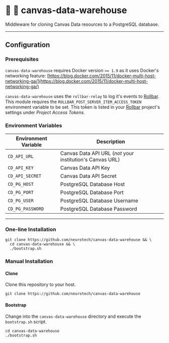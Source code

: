 # :panda_face: :department_store: canvas-data-warehouse

Middleware for cloning Canvas Data resources to a PostgreSQL database.

---

## Configuration

### Prerequisites

`canvas-data-warehouse` requires Docker version `>= 1.9` as it uses Docker's networking feature: [https://blog.docker.com/2015/11/docker-multi-host-networking-ga/](https://blog.docker.com/2015/11/docker-multi-host-networking-ga/)

`canvas-data-warehouse` uses the `rollbar-relay` to log it's events to [Rollbar](https://rollbar.com/). This module requires the `ROLLBAR_POST_SERVER_ITEM_ACCESS_TOKEN` environment variable to be set. This token is listed in your [Rollbar](https://rollbar.com/) project's settings under *Project Access Tokens*.

### Environment Variables

Environment Variable | Description
---------------------|------------
`CD_API_URL`         | Canvas Data API URL (*not* your institution's Canvas URL)
`CD_API_KEY`         | Canvas Data API Key
`CD_API_SECRET`      | Canvas Data API Secret
`CD_PG_HOST`         | PostgreSQL Database Host
`CD_PG_PORT`         | PostgreSQL Database Port
`CD_PG_USER`         | PostgreSQL Database Username
`CD_PG_PASSWORD`     | PostgreSQL Database Password

---

### One-line Installation

```shell
git clone https://github.com/neurotech/canvas-data-warehouse && \
  cd canvas-data-warehouse && \
  ./bootstrap.sh
```

### Manual Installation

#### Clone

Clone this repository to your host.

```shell
git clone https://github.com/neurotech/canvas-data-warehouse
```

#### Bootstrap

Change into the `canvas-data-warehouse` directory and execute the `bootstrap.sh` script.

```shell
cd canvas-data-warehouse
./bootstrap.sh
```
